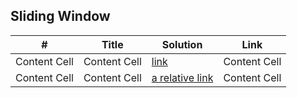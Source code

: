 


## Sliding Window 

| #  | Title  | Solution  | Link  |
| ------------- | ------------- | ------------- | ------------- |
| Content Cell  | Content Cell  | [link](other_file.md)  | Content Cell  |
| Content Cell  | Content Cell  | [a relative link](other_file.md)  | Content Cell  |


